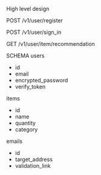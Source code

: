 High level design

POST /v1/user/register

POST /v1/user/sign_in

GET /v1/user/item/recommendation

SCHEMA
users
- id
- email
- encrypted_password
- verify_token

items
- id
- name
- quantity
- category

emails
- id
- target_address
- validation_link
